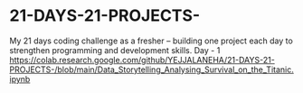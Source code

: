 # 21-DAYS-21-PROJECTS-
My 21 days coding challenge as a fresher – building one project each day to strengthen programming and development skills.
Day - 1
  https://colab.research.google.com/github/YEJJALANEHA/21-DAYS-21-PROJECTS-/blob/main/Data_Storytelling_Analysing_Survival_on_the_Titanic.ipynb
